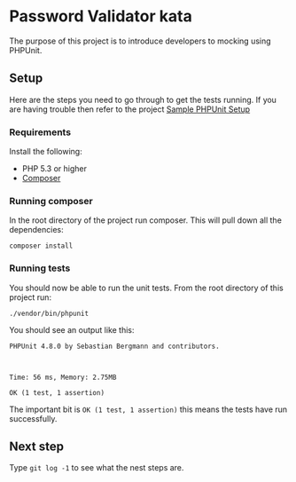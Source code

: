 # Password Validator kata

The purpose of this project is to introduce developers to mocking using PHPUnit.


## Setup

Here are the steps you need to go through to get the tests running. If you are having trouble then refer to the project [Sample PHPUnit Setup](https://github.com/bristol-php-training/phpunit-sample-setup)

### Requirements

Install the following:

- PHP 5.3 or higher
- [Composer](https://getcomposer.org/) 

### Running composer

In the root directory of the project run composer. This will pull down all the dependencies:

```
composer install
```

### Running tests

You should now be able to run the unit tests. From the root directory of this project run:

```
./vendor/bin/phpunit
```

You should see an output like this:

```
PHPUnit 4.8.0 by Sebastian Bergmann and contributors.



Time: 56 ms, Memory: 2.75MB

OK (1 test, 1 assertion)
```

The important bit is `OK (1 test, 1 assertion)` this means the tests have run successfully. 



## Next step

Type `git log -1` to see what the nest steps are.

